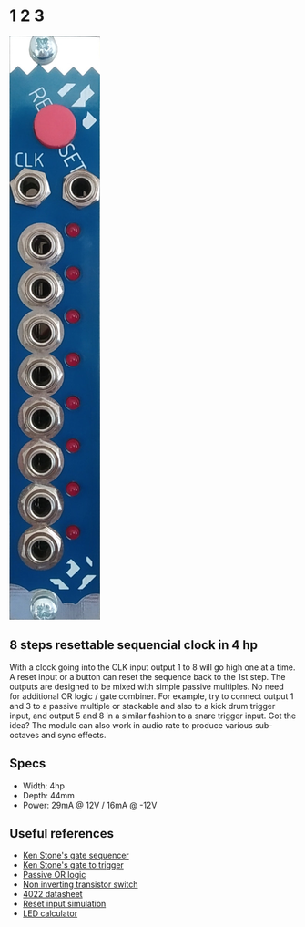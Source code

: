# 1 2 3

![module front](module.jpg)

## 8 steps resettable sequencial clock in 4 hp

With a clock going into the CLK input output 1 to 8 will go high one at a time. A reset input or a button can reset the sequence back to the 1st step. The outputs are designed to be mixed with simple passive multiples. No need for additional OR logic / gate combiner. For example, try to connect output 1 and 3 to a passive multiple or stackable and also to a kick drum trigger input, and output 5 and 8 in a similar fashion to a snare trigger input. Got the idea? The module can also work in audio rate to produce various sub-octaves and sync effects.

## Specs

- Width: 4hp
- Depth: 44mm
- Power: 29mA @ 12V / 16mA @ -12V

## Useful references

- [Ken Stone's gate sequencer](https://www.elby-designs.com/webtek/cgs/cgs89/cgs89_gate_sequencer.html)
- [Ken Stone's gate to trigger](https://www.muffwiggler.com/forum/viewtopic.php?t=46926)
- [Passive OR logic](https://forum.aemodular.com/thread/365/diy-project-02-passive-logic)
- [Non inverting transistor switch](http://www.timstinchcombe.co.uk/index.php?pge=a161)
- [4022 datasheet](https://www.ti.com/lit/ds/symlink/cd4022b.pdf)
- [Reset input simulation](http://www.falstad.com/circuit/circuitjs.html?cct=$+0+0.000005+0.9487735836358526+50+5+43%0Ar+96+240+96+288+0+100000%0Ar+240+240+240+288+0+100000%0Ag+240+304+240+320+0%0Ag+304+304+304+320+0%0AR+304+96+304+64+0+0+40+12+0+0+0.5%0At+272+224+304+224+0+1+-9.770126409985263+0.5279543655005605+100%0Ar+304+96+304+144+0+10000%0Ar+336+192+400+192+0+100000%0Ag+432+304+432+320+0%0AR+432+96+432+64+0+0+40+12+0+0+0.5%0Aw+304+192+336+192+0%0Aw+304+176+304+192+0%0Aw+304+208+304+192+0%0AO+464+160+496+160+0%0Aw+432+160+464+160+0%0At+400+192+432+192+0+1+0.5312969859863312+0.6035068512629786+100%0Ar+432+96+432+144+0+10000%0Aw+432+144+432+160+0%0Aw+432+160+432+176+0%0Ad+160+288+160+240+2+default%0Ac+112+224+144+224+0+1e-8+-0.5880744193515561%0Ag+160+304+160+320+0%0Ag+96+304+96+320+0%0Aw+304+240+304+304+0%0Aw+432+208+432+304+0%0Aw+240+288+240+304+0%0Aw+96+288+96+304+0%0Aw+96+224+96+240+0%0Aw+96+224+112+224+0%0Aw+144+224+160+224+0%0Aw+224+224+240+224+0%0Aw+240+224+272+224+0%0Aw+304+144+304+176+0%0AR+96+224+96+176+0+2+1000+3+3+0+0.5%0Aw+160+288+160+304+0%0Aw+240+224+240+240+0%0Aw+160+224+160+240+0%0Ar+176+224+224+224+0+10000%0Aw+160+224+176+224+0%0Ao+13+1+0+4098+20+0.1+0+1%0A)
- [LED calculator](http://ledcalc.com/)
